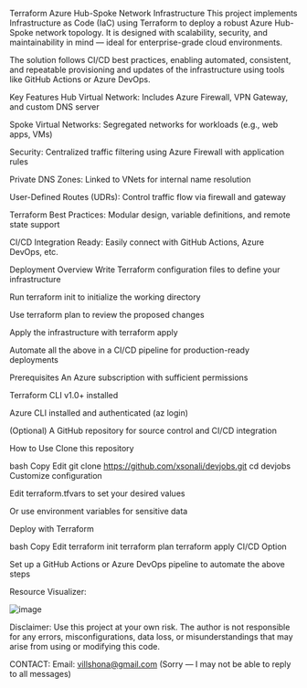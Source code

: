 Terraform Azure Hub-Spoke Network Infrastructure
This project implements Infrastructure as Code (IaC) using Terraform to deploy a robust Azure Hub-Spoke network topology. It is designed with scalability, security, and maintainability in mind — ideal for enterprise-grade cloud environments.

The solution follows CI/CD best practices, enabling automated, consistent, and repeatable provisioning and updates of the infrastructure using tools like GitHub Actions or Azure DevOps.

Key Features
Hub Virtual Network: Includes Azure Firewall, VPN Gateway, and custom DNS server

Spoke Virtual Networks: Segregated networks for workloads (e.g., web apps, VMs)

Security: Centralized traffic filtering using Azure Firewall with application rules

Private DNS Zones: Linked to VNets for internal name resolution

User-Defined Routes (UDRs): Control traffic flow via firewall and gateway

Terraform Best Practices: Modular design, variable definitions, and remote state support

CI/CD Integration Ready: Easily connect with GitHub Actions, Azure DevOps, etc.

Deployment Overview
Write Terraform configuration files to define your infrastructure

Run terraform init to initialize the working directory

Use terraform plan to review the proposed changes

Apply the infrastructure with terraform apply

Automate all the above in a CI/CD pipeline for production-ready deployments

Prerequisites
An Azure subscription with sufficient permissions

Terraform CLI v1.0+ installed

Azure CLI installed and authenticated (az login)

(Optional) A GitHub repository for source control and CI/CD integration

How to Use
Clone this repository

bash
Copy
Edit
git clone https://github.com/xsonali/devjobs.git
cd devjobs
Customize configuration

Edit terraform.tfvars to set your desired values

Or use environment variables for sensitive data

Deploy with Terraform

bash
Copy
Edit
terraform init
terraform plan
terraform apply
CI/CD Option

Set up a GitHub Actions or Azure DevOps pipeline to automate the above steps

Resource Visualizer:

![image](https://github.com/user-attachments/assets/a622159b-0fa8-4a66-b189-448f5be3418a)


Disclaimer:
Use this project at your own risk. The author is not responsible for any errors, misconfigurations, data loss, or misunderstandings that may arise from using or modifying this code.

CONTACT:
Email: villshona@gmail.com (Sorry — I may not be able to reply to all messages)

